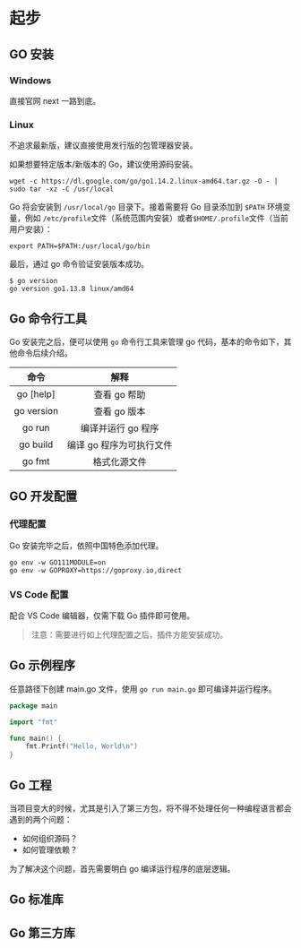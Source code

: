 # 起步

## GO 安装

### Windows

直接官网 next 一路到底。

### Linux

不追求最新版，建议直接使用发行版的包管理器安装。

如果想要特定版本/新版本的 Go，建议使用源码安装。 

```
wget -c https://dl.google.com/go/go1.14.2.linux-amd64.tar.gz -O - | sudo tar -xz -C /usr/local
```

Go 将会安装到 `/usr/local/go` 目录下。接着需要将 Go 目录添加到 `$PATH` 环境变量，例如 `/etc/profile`文件（系统范围内安装）或者`$HOME/.profile`文件（当前用户安装）：

```text
export PATH=$PATH:/usr/local/go/bin
```

最后，通过 go 命令验证安装版本成功。

```
$ go version
go version go1.13.8 linux/amd64
```

## Go 命令行工具

Go 安装完之后，便可以使用 `go` 命令行工具来管理 go 代码，基本的命令如下，其他命令后续介绍。

|    命令    |           解释           |
| :--------: | :----------------------: |
| go [help]  |       查看 go 帮助       |
| go version |       查看 go 版本       |
|   go run   |    编译并运行 go 程序    |
|  go build  | 编译 go 程序为可执行文件 |
|   go fmt   |       格式化源文件       |



## GO 开发配置

### 代理配置

Go 安装完毕之后，依照中国特色添加代理。

```
go env -w GO111MODULE=on
go env -w GOPROXY=https://goproxy.io,direct
```

### VS Code 配置

配合 VS Code 编辑器，仅需下载 Go 插件即可使用。

> 注意：需要进行如上代理配置之后，插件方能安装成功。

## Go 示例程序

任意路径下创建 main.go 文件，使用 `go run main.go` 即可编译并运行程序。

```go
package main

import "fmt"

func main() {
    fmt.Printf("Hello, World\n")
}
```

## Go 工程

当项目变大的时候，尤其是引入了第三方包，将不得不处理任何一种编程语言都会遇到的两个问题：

- 如何组织源码？
- 如何管理依赖？

为了解决这个问题，首先需要明白 go 编译运行程序的底层逻辑。

## Go 标准库



## Go 第三方库

